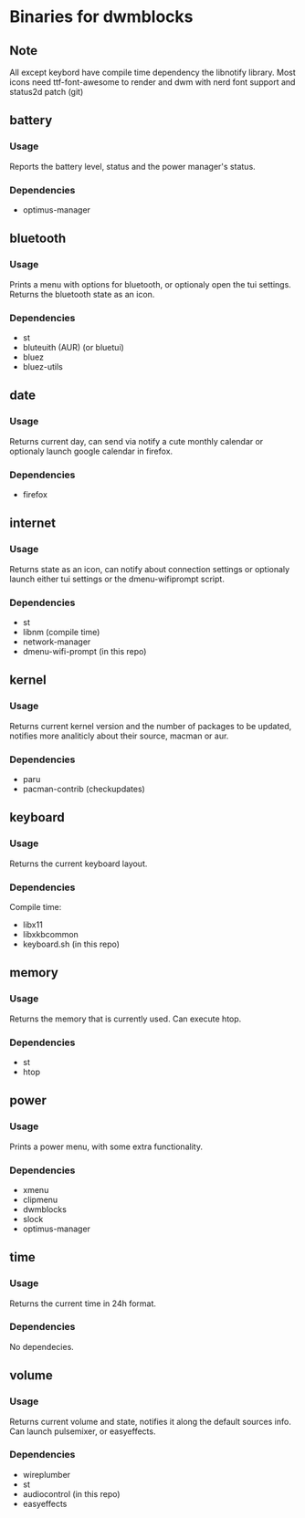 # Binaries for dwmblocks

## Note

All except keybord have compile time dependency the libnotify library. Most icons need ttf-font-awesome to render and 
dwm with nerd font support and status2d patch (git)

## battery

### Usage

Reports the battery level, status and the power manager's status.

### Dependencies

- optimus-manager

## bluetooth

### Usage

Prints a menu with options for bluetooth, or optionaly open the tui settings. Returns the bluetooth state as an icon.

### Dependencies

- st
- bluteuith (AUR) (or bluetui)
- bluez
- bluez-utils

## date

### Usage

Returns current day, can send via notify a cute monthly calendar or optionaly launch google calendar in firefox.

### Dependencies

- firefox

## internet

### Usage

Returns state as an icon, can notify about connection settings or optionaly launch either tui settings or the dmenu-wifiprompt script.

### Dependencies

- st
- libnm (compile time)
- network-manager
- dmenu-wifi-prompt (in this repo)

## kernel

### Usage

Returns current kernel version and the number of packages to be updated, notifies more analiticly about their source, macman or aur.

### Dependencies

- paru
- pacman-contrib (checkupdates)

## keyboard

### Usage

Returns the current keyboard layout.

### Dependencies

Compile time:

- libx11
- libxkbcommon
- keyboard.sh (in this repo)

## memory

### Usage

Returns the memory that is currently used. Can execute htop.

### Dependencies

- st
- htop

## power

### Usage

Prints a power menu, with some extra functionality.

### Dependencies

- xmenu
- clipmenu
- dwmblocks
- slock
- optimus-manager

## time

### Usage

Returns the current time in 24h format.

### Dependencies

No dependecies.

## volume

### Usage

Returns current volume and state, notifies it along the default sources info. Can launch pulsemixer, or easyeffects.

### Dependencies

- wireplumber
- st
- audiocontrol (in this repo)
- easyeffects
